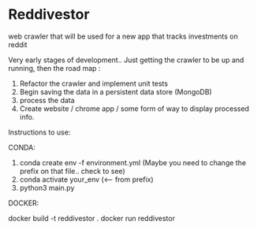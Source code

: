 # Reddivestor
web crawler that will be used for a new app that tracks investments on reddit


Very early stages of development.. Just getting the crawler to be up and running, then the road map :

1. Refactor the crawler and implement unit tests
2. Begin saving the data in a persistent data store (MongoDB)
3. process the data
4. Create website / chrome app / some form of way to display processed info.


Instructions to use:

CONDA:
  1. conda create env -f environment.yml (Maybe you need to change the prefix on that file.. check to see)
  2. conda activate your_env (<-- from prefix)
  3. python3 main.py

DOCKER:

  docker build -t reddivestor .
  docker run reddivestor
 
